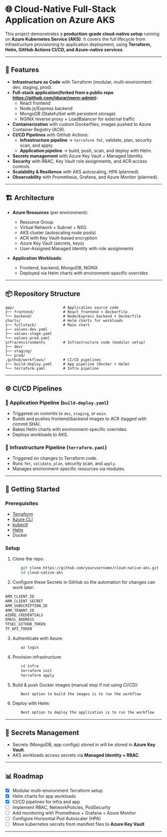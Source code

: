 # 🌐 Cloud-Native Full-Stack Application on Azure AKS

This project demonstrates a **production-grade cloud-native setup** running on **Azure Kubernetes Service (AKS)**. It covers the full lifecycle from infrastructure provisioning to application deployment, using **Terraform, Helm, GitHub Actions CI/CD, and Azure-native services**.

---

## 🚀 Features

- **Infrastructure as Code** with Terraform (modular, multi-environment: dev, staging, prod).  
- **Full-stack application(forked from a public repo https://github.com/idurar/mern-admin)**:  
  - React frontend  
  - Node.js/Express backend  
  - MongoDB (StatefulSet with persistent storage)  
  - NGINX reverse proxy + LoadBalancer for external traffic  
- **Containerization** with custom Dockerfiles, images pushed to Azure Container Registry (ACR).  
- **CI/CD Pipelines** with GitHub Actions:  
  - **Infrastructure pipeline** → `terraform fmt`, validate, plan, security scan, and apply.  
  - **Application pipeline** → build, push, scan, and deploy with Helm.  
- **Secrets management** with Azure Key Vault + Managed Identity.  
- **Security** with RBAC, Key Vault role assignments, and ACR access controls.  
- **Scalability & Resilience** with AKS autoscaling, HPA (planned).  
- **Observability** with Prometheus, Grafana, and Azure Monitor (planned).

---

## 🏗️ Architecture

- **Azure Resources** (per environment):  
  - Resource Group  
  - Virtual Network + Subnet + NSG  
  - AKS cluster (autoscaling node pools)  
  - ACR with Key Vault–based encryption  
  - Azure Key Vault (secrets, keys)  
  - User-Assigned Managed Identity with role assignments  

- **Application Workloads**:  
  - Frontend, backend, MongoDB, NGINX  
  - Deployed via Helm charts with environment-specific overrides

---

## 📦 Repository Structure

    app/                      # Application source code
    ├── frontend/             # React frontend + Dockerfile
    └── backend/              # Node/Express backend + Dockerfile
    charts/                   # Helm charts for workloads
    ├── fullstack/            # Main chart
    ├── values-dev.yaml
    ├── values-stage.yaml
    └── values-prod.yaml
    infra/environments        # Infrastructure code (modular setup)
    ├── dev/
    ├── staging/
    └── prod/
    .github/workflows/        # CI/CD pipelines
    ├── build-deploy.yaml     # App pipeline (Docker + Helm)
    └── terraform.yaml        # Infra pipeline

---

## ⚙️ CI/CD Pipelines

### 🔹 Application Pipeline (`build-deploy.yaml`)
- Triggered on commits to `dev`, `staging`, or `main`.  
- Builds and pushes frontend/backend images to ACR (tagged with commit SHA).  
- Bakes Helm charts with environment-specific overrides.  
- Deploys workloads to AKS.

### 🔹 Infrastructure Pipeline (`terraform.yaml`)
- Triggered on changes to Terraform code.  
- Runs `fmt`, `validate`, `plan`, security scan, and `apply`.  
- Manages environment-specific resources via modules.

---

## 🚦 Getting Started

### Prerequisites
- [Terraform](https://developer.hashicorp.com/terraform/downloads)  
- [Azure CLI](https://learn.microsoft.com/en-us/cli/azure/install-azure-cli)  
- [kubectl](https://kubernetes.io/docs/tasks/tools/)  
- [Helm](https://helm.sh/docs/intro/install/)  
- Docker

### Setup
1. Clone the repo:
```bash
       git clone https://github.com/yourusername/cloud-native-aks.git
       cd cloud-native-aks
```
2. Configure these Secrets in GitHub so the automation for changes can work later:
```bash
ARM_CLIENT_ID
ARM_CLIENT_SECRET
ARM_SUBSCRIPTION_ID
ARM_TENANT_ID
AZURE_CREDENTIALS
EMAIL_ADDRESS
TFSEC_GITHUB_TOKEN
TF_API_TOKEN
```
3. Authenticate with Azure:
```bash 
       az login
```
4. Provision infrastructure:
```bash
       cd infra
       terraform init
       terraform apply
```
5. Build & push Docker images (manual step if not using CI/CD):
```bash
       Best option to build the images is to run the workflow
```
6. Deploy with Helm:
```bash
       Best option to deploy the application is to run the workflow
```
---

## 🔐 Secrets Management

- Secrets (MongoDB, app configs) stored in will be stored in **Azure Key Vault**.  
- AKS workloads access secrets via **Managed Identity + RBAC**.

---

## 📊 Roadmap

- [x] Modular multi-environment Terraform setup  
- [x] Helm charts for app workloads  
- [x] CI/CD pipelines for infra and app  
- [ ] Implement RBAC, NetworkPolicies, PodSecurity  
- [ ] Add monitoring with Prometheus + Grafana + Azure Monitor  
- [ ] Configure Horizontal Pod Autoscaler (HPA)
- [ ] Move kubernetes secrets from manifest files to **Azure Key Vault**

---

